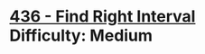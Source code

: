 # [436 - Find Right Interval](https://leetcode.com/problems/find-right-interval/) </br> Difficulty: Medium